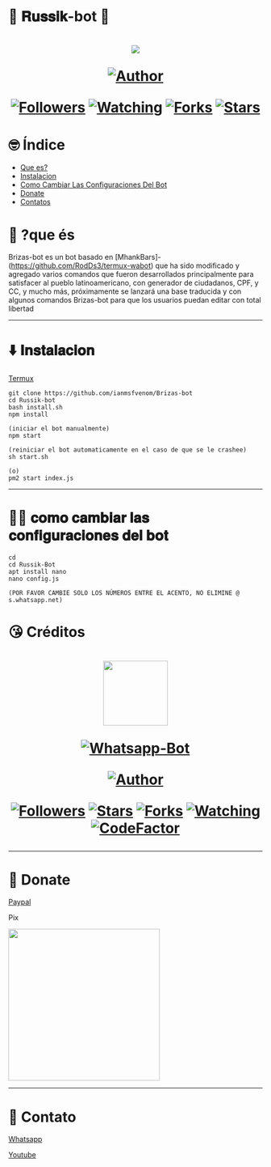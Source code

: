 # 🤖 𝐑𝐮𝐬𝐬𝐢𝐤-bot 🤖
<h1 align="center">
    <p>
        <img src= "https://i.imgur.com/sm6LGkk.gif">
    </p>
    <p>
        <a href="https://github.com/ianmsfvenom"><img title="Author"    src="https://img.shields.io/badge/Author-D$3-purple.svg?style=for-the-badge&logo=github"></a>
    </p>
    <p>
        <a href="https://github.com/ianmsfvenom/followers"><img title="Followers" src="https://img.shields.io/github/followers/ianmsfvenom?color=blue&style=flat-square"></a>
        <a href="https://github.com/RodDs3/termux-wabot/watchers"><img title="Watching" src="https://img.shields.io/github/watchers/RodDs3/termux-wabot?label=Watchers&color=blue&style=flat-square"></a>
        <a href="https://github.com/RodDs3/termux-wabot/network/members"><img title="Forks" src="https://img.shields.io/github/forks/RodDs3/termux-wabot?color=blue&style=flat-square"></a>
        <a href="https://github.com/RodDs3/termux-wabot/stargazers/"><img title="Stars" src="https://img.shields.io/github/stars/RodDs3/termux-wabot?color=blue&style=flat-square"></a>
    </p>
</h1>

# 🤓 Índice
- [Que es?](#🤔-O-que-é-?)
- [Instalacion](#⬇️-Instalacion)
- [Como Cambiar Las Configuraciones Del Bot](#🙋‍♂️-Como-Cambiar-Las-Configuraciones-Del-Bot)
- [Donate](#Donate)
- [Contatos](#Contacto)

# 🤔 ?que és
Brizas-bot es un bot basado en [MhankBars]-(https://github.com/RodDs3/termux-wabot) que ha sido modificado y agregado varios comandos que fueron desarrollados principalmente para satisfacer al pueblo latinoamericano, con generador de ciudadanos, CPF, y CC, y mucho más, próximamente se lanzará una base traducida y con algunos comandos Brizas-bot para que los usuarios puedan editar con total libertad


---


# ⬇️ 𝐈𝐧𝐬𝐭𝐚𝐥𝐚𝐜𝐢𝐨𝐧

[Termux](https://play.google.com/store/apps/details?id=com.termux&hl=pt_BR&gl=US)

```
git clone https://github.com/ianmsfvenom/Brizas-bot
cd Russik-bot
bash install.sh
npm install

(iniciar el bot manualmente)
npm start

(reiniciar el bot automaticamente en el caso de que se le crashee)
sh start.sh

(o)
pm2 start index.js

```
---
# 🙋‍♂️ 𝐜𝐨𝐦𝐨 𝐜𝐚𝐦𝐛𝐢𝐚𝐫 𝐥𝐚𝐬 𝐜𝐨𝐧𝐟𝐢𝐠𝐮𝐫𝐚𝐜𝐢𝐨𝐧𝐞𝐬 𝐝𝐞𝐥 𝐛𝐨𝐭
```
cd
cd Russik-Bot
apt install nano
nano config.js

(POR FAVOR CAMBIE SOLO LOS NÚMEROS ENTRE EL ACENTO, NO ELIMINE @ s.whatsapp.net)
```
# 😘 Créditos

<h1>
    <p align="center">
    <img src="https://static.wikia.nocookie.net/kenja-no-mago/images/8/85/Sizilien_von_klode_1.jpg/revision/latest/top-crop/width/300/height/300?cb=20190417164406" width="128" height="128"/>
    </p>
    <p align="center">
    <a href="#"><img title="Whatsapp-Bot" src="https://img.shields.io/badge/Termux Whatsapp Bot-green?colorA=%23ff0000&colorB=%23017e40&style=for-the-badge"></a>
    </p>
    <p align="center">
    <a href="https://github.com/RodDs3"><img title="Author" src="https://img.shields.io/badge/Author-RodDs3-blue.svg?style=for-the-badge&logo=github"></a>
    </p>
    <p align="center">
    <a href="https://github.com/RodDs3/followers"><img title="Followers" src="https://img.shields.io/github/followers/RodDs3?color=blue&style=flat-square"></a>
    <a href="https://github.com/RodDs3/termux-wabot/stargazers/"><img title="Stars" src="https://img.shields.io/github/stars/RodDs3/termux-wabot?color=red&style=flat-square"></a>
    <a href="https://github.com/RodDs3/termux-wabot/network/members"><img title="Forks" src="https://img.shields.io/github/forks/RodDs3/termux-wabot?color=red&style=flat-square"></a>
    <a href="https://github.com/RodDs3/termux-wabot/watchers"><img title="Watching" src="https://img.shields.io/github/watchers/RodDs3/termux-wabot?label=Watchers&color=blue&style=flat-square"></a>
    <a href="https://www.codefactor.io/repository/github/RodDs3/termux-wabot"><img src="https://www.codefactor.io/repository/github/RodDs3/termux-wabot/badge" alt="CodeFactor" /></a>
    </p>
</h1>



---

# 🥺 Donate
[Paypal](https://www.paypal.com/donate/?hosted_button_id=QQ4MFP2AZV9TW)

Pix

<img src="https://i.imgur.com/891Ah3r.jpeg" width="300" >

---

# 🤝 Contato

[Whatsapp](wa.me/+5804167287924)

[Youtube](https://youtube.com/channel/UC0O9DnKkVVr34Nq4Tac7jOw)


